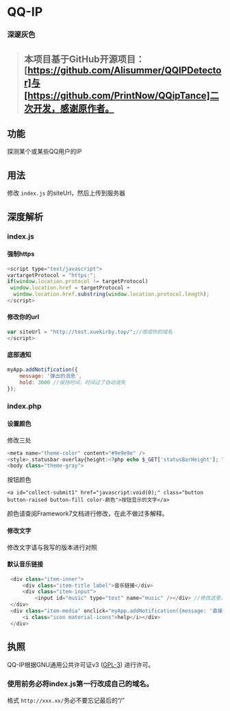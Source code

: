 # QQ-IP
### 深邃灰色

> ## 本项目基于GitHub开源项目：[https://github.com/Alisummer/QQIPDetector]与[https://github.com/PrintNow/QQipTance]二次开发，感谢原作者。

## 功能
探测某个或某些QQ用户的IP

## 用法
修改 `index.js` 的siteUrl，然后上传到服务器

## 深度解析
### index.js
#### 强制https
```javascript
<script type="text/javascript">
vartargetProtocol = "https:";
if(window.location.protocol != targetProtocol)
 window.location.href = targetProtocol +
  window.location.href.substring(window.location.protocol.length);
</script>
```
#### 修改你的url
```javascript
var siteUrl = "http://test.xuekirby.top/";//改成你的域名
</script>
```

#### 底部通知
```javascript
myApp.addNotification({
	message: '弹出的消息',
	hold: 3000 //保持时间，时间过了自动消失
});
```

### index.php
#### 设置颜色
修改三处
```php
<meta name="theme-color" content="#9e9e9e" />
<style>.statusbar-overlay{height:<?php echo $_GET['statusBarHeight']; ?>px;}.page{border-top:<?php echo $_GET['statusBarHeight']; ?>px solid #9e9e9e}.panel-left .list-block {margin:<?php echo $_GET['statusBarHeight']+2; ?>px 0;}</style>
<body class="theme-gray">
```
按钮颜色
```
<a id="collect-submit1" href="javascript:void(0);" class="button button-raised button-fill color-颜色">按钮显示的文字</a>
```
颜色请查阅Framework7文档进行修改，在此不做过多解释。

#### 修改文字
修改文字请与我写的版本进行对照

#### 默认音乐链接
```php
 <div class="item-inner">
     <div class="item-title label">音乐链接</div>
     <div class="item-input">
         <input id="music" type="text" name="music" /></div> //修改这里，在type="text"后面加个value="http://xxxxxx.xxxx/mp3"
 </div>
 <div class="item-media" onclick="myApp.addNotification({message: '直接在消息上播放音乐，可不填。',hold: 1500});">
     <i class="icon material-icons">help</i></div>
 </div>
```

## 执照
QQ-IP根据GNU通用公共许可证v3 (<a href="http://www.gnu.org/copyleft/gpl.html" target="_blank">GPL-3</a>) 进行许可。

### 使用前务必将index.js第一行改成自己的域名。
格式 `http://xxx.xx/`务必不要忘记最后的“/”